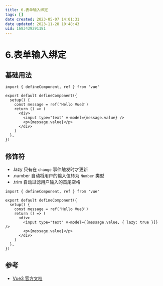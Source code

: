 ```yaml
---
title: 6.表单输入绑定
tags: []
date created: 2023-05-07 14:01:31
date updated: 2023-11-28 10:48:43
uid: 1683439291181
---
```


# 6.表单输入绑定

## 基础用法

```tsx
import { defineComponent, ref } from 'vue'

export default defineComponent({
  setup() {
    const message = ref('Hello Vue3')
    return () => (
      <div>
        <input type="text" v-model={message.value} />
        <p>{message.value}</p>
      </div>
    )
  },
})
```

## 修饰符

- .lazy 只有在 `change` 事件触发时才更新
- .number 自动将用户的输入值转为 `Number` 类型
- .trim 自动过滤用户输入的首尾空格

```tsx
import { defineComponent, ref } from 'vue'

export default defineComponent({
  setup() {
    const message = ref('Hello Vue3')
    return () => (
      <div>
        <input type="text" v-model={[message.value, { lazy: true }]} />
        <p>{message.value}</p>
      </div>
    )
  },
})
```

## 参考

- [Vue3 官方文档](https://v3.cn.vuejs.org/guide/forms.html)
